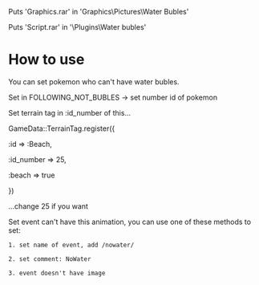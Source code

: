 Puts 'Graphics.rar' in 'Graphics\Pictures\Water Bubles'

Puts 'Script.rar' in '\Plugins\Water bubles'



# How to use 

You can set pokemon who can't have water bubles.

Set in FOLLOWING_NOT_BUBLES -> set number id of pokemon



Set terrain tag in :id_number of this...



GameData::TerrainTag.register({

  :id                     => :Beach,

  :id_number              => 25,

  :beach                  => true

})



...change 25 if you want



Set event can't have this animation, you can use one of these methods to set:

	1. set name of event, add /nowater/

	2. set comment: NoWater

	3. event doesn't have image